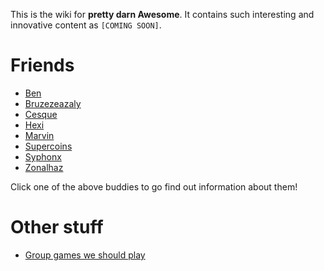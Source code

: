 <!-- TITLE: pretty darn Wiki -->
<!-- SUBTITLE: this is the wiki of pretty darn Awesome -->

This is the wiki for **pretty darn Awesome**. It contains such interesting and innovative content as `[COMING SOON]`.

# Friends
* [Ben](ben)
* [Bruzezeazaly](bruzezeazaly)
* [Cesque](cesque)
* [Hexi](hexi)
* [Marvin](marvin)
* [Supercoins](supercoins)
* [Syphonx](syphonx)
* [Zonalhaz](zonalhaz)

Click one of the above buddies to go find out information about them!

# Other stuff

* [Group games we should play](to-play)